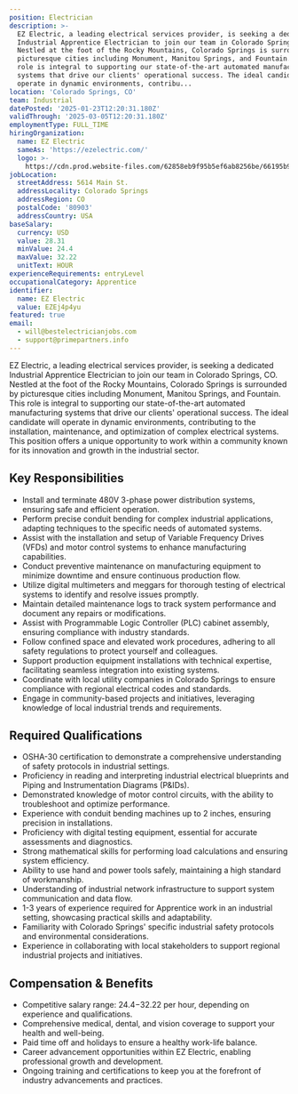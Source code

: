 ```yaml
---
position: Electrician
description: >-
  EZ Electric, a leading electrical services provider, is seeking a dedicated
  Industrial Apprentice Electrician to join our team in Colorado Springs, CO.
  Nestled at the foot of the Rocky Mountains, Colorado Springs is surrounded by
  picturesque cities including Monument, Manitou Springs, and Fountain. This
  role is integral to supporting our state-of-the-art automated manufacturing
  systems that drive our clients' operational success. The ideal candidate will
  operate in dynamic environments, contribu...
location: 'Colorado Springs, CO'
team: Industrial
datePosted: '2025-01-23T12:20:31.180Z'
validThrough: '2025-03-05T12:20:31.180Z'
employmentType: FULL_TIME
hiringOrganization:
  name: EZ Electric
  sameAs: 'https://ezelectric.com/'
  logo: >-
    https://cdn.prod.website-files.com/62858eb9f95b5ef6ab8256be/66195b93d011344d05b98867_ez-electric-logo.svg
jobLocation:
  streetAddress: 5614 Main St.
  addressLocality: Colorado Springs
  addressRegion: CO
  postalCode: '80903'
  addressCountry: USA
baseSalary:
  currency: USD
  value: 28.31
  minValue: 24.4
  maxValue: 32.22
  unitText: HOUR
experienceRequirements: entryLevel
occupationalCategory: Apprentice
identifier:
  name: EZ Electric
  value: EZEj4p4yu
featured: true
email:
  - will@bestelectricianjobs.com
  - support@primepartners.info
---
```




EZ Electric, a leading electrical services provider, is seeking a dedicated Industrial Apprentice Electrician to join our team in Colorado Springs, CO. Nestled at the foot of the Rocky Mountains, Colorado Springs is surrounded by picturesque cities including Monument, Manitou Springs, and Fountain. This role is integral to supporting our state-of-the-art automated manufacturing systems that drive our clients' operational success. The ideal candidate will operate in dynamic environments, contributing to the installation, maintenance, and optimization of complex electrical systems. This position offers a unique opportunity to work within a community known for its innovation and growth in the industrial sector.

## Key Responsibilities

- Install and terminate 480V 3-phase power distribution systems, ensuring safe and efficient operation.
- Perform precise conduit bending for complex industrial applications, adapting techniques to the specific needs of automated systems.
- Assist with the installation and setup of Variable Frequency Drives (VFDs) and motor control systems to enhance manufacturing capabilities.
- Conduct preventive maintenance on manufacturing equipment to minimize downtime and ensure continuous production flow.
- Utilize digital multimeters and meggars for thorough testing of electrical systems to identify and resolve issues promptly.
- Maintain detailed maintenance logs to track system performance and document any repairs or modifications.
- Assist with Programmable Logic Controller (PLC) cabinet assembly, ensuring compliance with industry standards.
- Follow confined space and elevated work procedures, adhering to all safety regulations to protect yourself and colleagues.
- Support production equipment installations with technical expertise, facilitating seamless integration into existing systems.
- Coordinate with local utility companies in Colorado Springs to ensure compliance with regional electrical codes and standards.
- Engage in community-based projects and initiatives, leveraging knowledge of local industrial trends and requirements.

## Required Qualifications

- OSHA-30 certification to demonstrate a comprehensive understanding of safety protocols in industrial settings.
- Proficiency in reading and interpreting industrial electrical blueprints and Piping and Instrumentation Diagrams (P&IDs).
- Demonstrated knowledge of motor control circuits, with the ability to troubleshoot and optimize performance.
- Experience with conduit bending machines up to 2 inches, ensuring precision in installations.
- Proficiency with digital testing equipment, essential for accurate assessments and diagnostics.
- Strong mathematical skills for performing load calculations and ensuring system efficiency.
- Ability to use hand and power tools safely, maintaining a high standard of workmanship.
- Understanding of industrial network infrastructure to support system communication and data flow.
- 1-3 years of experience required for Apprentice work in an industrial setting, showcasing practical skills and adaptability.
- Familiarity with Colorado Springs' specific industrial safety protocols and environmental considerations.
- Experience in collaborating with local stakeholders to support regional industrial projects and initiatives.

## Compensation & Benefits

- Competitive salary range: $24.4-$32.22 per hour, depending on experience and qualifications.
- Comprehensive medical, dental, and vision coverage to support your health and well-being.
- Paid time off and holidays to ensure a healthy work-life balance.
- Career advancement opportunities within EZ Electric, enabling professional growth and development.
- Ongoing training and certifications to keep you at the forefront of industry advancements and practices.
